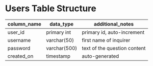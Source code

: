 # Users Table Structure

column_name     | data_type     | additional_notes
------------    |------------   |------------
user_id         | primary int   | primary id, auto-increment
username        | varchar(50)   | first name of inquirer
password        | varchar(500)  | text of the question content
created_on      | timestamp     | auto-generated